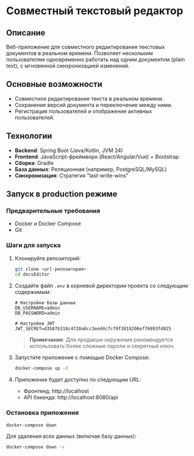 # Совместный текстовый редактор

## Описание

Веб-приложение для совместного редактирования текстовых документов в реальном времени. Позволяет нескольким пользователям одновременно работать над одним документом (plain text), с мгновенной синхронизацией изменений.

## Основные возможности

- Совместное редактирование текста в реальном времени.
- Сохранение версий документа и переключение между ними.
- Регистрация пользователей и отображение активных пользователей.

## Технологии

- **Backend**: Spring Boot (Java/Kotlin, JVM 24)
- **Frontend**: JavaScript-фреймворк (React/Angular/Vue) + Bootstrap
- **Сборка**: Gradle
- **База данных**: Реляционная (например, PostgreSQL/MySQL)
- **Синхронизация**: Стратегия "last-write-wins"

## Запуск в production режиме

### Предварительные требования

- Docker и Docker Compose
- Git

### Шаги для запуска

1. Клонируйте репозиторий:
   ```bash
   git clone <url-репозитория>
   cd docsEditor
   ```

2. Создайте файл `.env` в корневой директории проекта со следующим содержимым:
   ```
   # Настройки базы данных
   DB_USERNAME=admin
   DB_PASSWORD=admin
   
   # Настройки JWT
   JWT_SECRET=d3587b318c4720a6cc3eed4c7cf9f3819206ef76893fd025
   ```
   
   > **Примечание**: Для продакшн окружения рекомендуется использовать более сложные пароли и секретный ключ.

3. Запустите приложение с помощью Docker Compose:
   ```bash
   docker-compose up -d
   ```

4. Приложение будет доступно по следующим URL:
   - Фронтенд: http://localhost
   - API бэкенда: http://localhost:8080/api

### Остановка приложения

```bash
docker-compose down
```

Для удаления всех данных (включая базу данных):
```bash
docker-compose down -v
```
